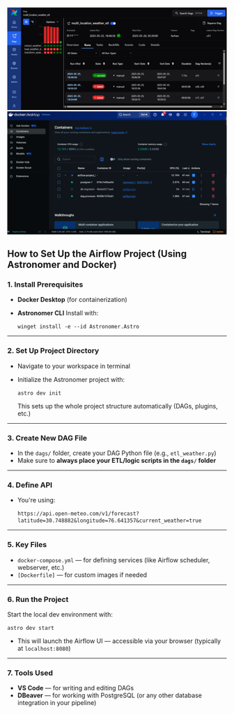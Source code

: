 
![alt text](<Screenshot 2025-05-25 184809.png>)
![alt text](<Screenshot 2025-05-25 190048.png>) 



## **How to Set Up the Airflow Project (Using Astronomer and Docker)**

### **1. Install Prerequisites**

* **Docker Desktop** (for containerization)
* **Astronomer CLI**
  Install with:

  ```
  winget install -e --id Astronomer.Astro
  ```

---

### **2. Set Up Project Directory**

* Navigate to your workspace in terminal
* Initialize the Astronomer project with:

  ```
  astro dev init
  ```

  This sets up the whole project structure automatically (DAGs, plugins, etc.)

---

### **3. Create New DAG File**

* In the `dags/` folder, create your DAG Python file (e.g., `etl_weather.py`)
* Make sure to **always place your ETL/logic scripts in the `dags/` folder**

---

### **4. Define API**

* You're using:

  ```
  https://api.open-meteo.com/v1/forecast?latitude=30.748882&longitude=76.641357&current_weather=true
  ```

---

### **5. Key Files**

* `docker-compose.yml` — for defining services (like Airflow scheduler, webserver, etc.)
* `[Dockerfile]` — for custom images if needed

---

### **6. Run the Project**

Start the local dev environment with:

```
astro dev start
```

* This will launch the Airflow UI — accessible via your browser (typically at `localhost:8080`)

---

### **7. Tools Used**

* **VS Code** — for writing and editing DAGs
* **DBeaver** — for working with PostgreSQL (or any other database integration in your pipeline)












